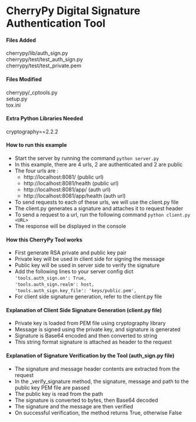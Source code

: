 # CherryPy Digital Signature Authentication Tool


#### Files Added

cherrypy/lib/auth_sign.py<br/>
cherrypy/test/test_auth_sign.py<br/>
cherrypy/test/test_private.pem<br/>


#### Files Modified

cherrypy/_cptools.py<br/>
setup.py<br/>
tox.ini<br/>


#### Extra Python Libraries Needed

cryptography==2.2.2


#### How to run this example

- Start the server by running the command 
```python server.py```
- In this example, there are 4 urls, 2 are authenticated and 2 are public
- The four urls are :
  * http://localhost:8081/ (public url)
  * http://localhost:8081/health (public url)
  * http://localhost:8081/app/ (auth url)
  * http://localhost:8081/app/health (auth url)
- To send requests to each of these urls, we will use the client.py file
- The client.py generates a signature and attaches it to request header
- To send a request to a url, run the following command
```python client.py <URL>```
- The response will be displayed in the console


#### How this CherryPy Tool works

- First generate RSA private and public key pair
- Private key will be used in client side for signing the message
- Public key will be used in server side to verify the signature
- Add the following lines to your server config dict<br/>
        ```'tools.auth_sign.on': True,```<br/>
        ```'tools.auth_sign.realm': host,```<br/>
        ```'tools.auth_sign.key_file': 'keys/public.pem',
        ```
- For client side signature generation, refer to the client.py file

#### Explanation of Client Side Signature Generation (client.py file)

- Private key is loaded from PEM file using cryptography library
- Message is signed using the private key, and signature is generated
- Signature is Base64 encoded and then converted to string
- This string format signature is attached as header to the request

#### Explanation of Signature Verification by the Tool (auth_sign.py file)


- The signature and message header contents are extracted from the request
- In the _verify_signature method, the signature, message and path to the public key PEM file are passed
- The public key is read from the path
- The signature is converted to bytes, then Base64 decoded
- The signature and the message are then verified
- On successful verification, the method returns True, otherwise False
